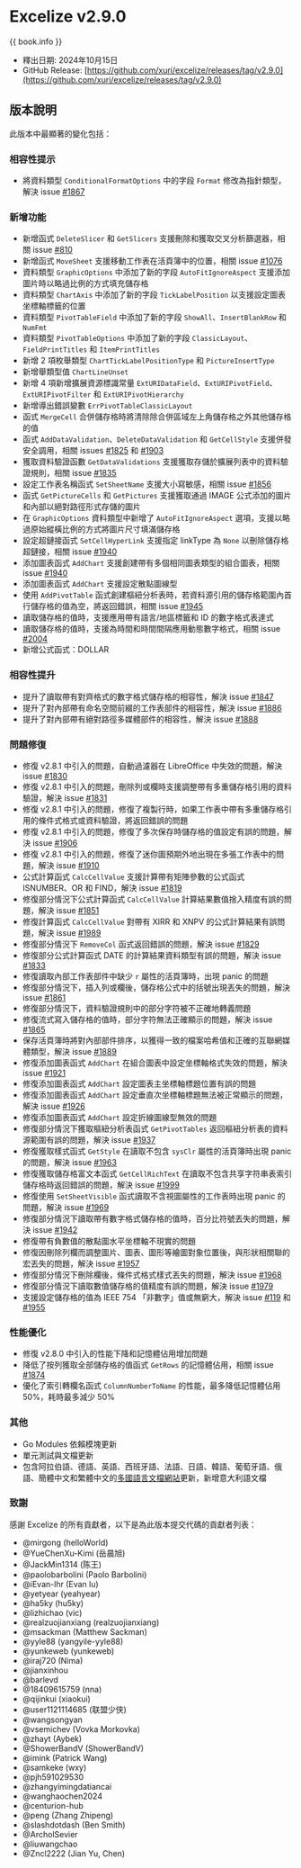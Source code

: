 # Excelize v2.9.0

{{ book.info }}

* 釋出日期: 2024年10月15日
* GitHub Release: [https://github.com/xuri/excelize/releases/tag/v2.9.0](https://github.com/xuri/excelize/releases/tag/v2.9.0)

## 版本說明

此版本中最顯著的變化包括：

### 相容性提示

* 將資料類型 `ConditionalFormatOptions` 中的字段 `Format` 修改為指針類型，解決 issue [#1867](https://github.com/xuri/excelize/issues/1867)

### 新增功能

* 新增函式 `DeleteSlicer` 和 `GetSlicers` 支援刪除和獲取交叉分析篩選器，相關 issue [#810](https://github.com/xuri/excelize/issues/810)
* 新增函式 `MoveSheet` 支援移動工作表在活頁簿中的位置，相關 issue [#1076](https://github.com/xuri/excelize/issues/1076)
* 資料類型 `GraphicOptions` 中添加了新的字段 `AutoFitIgnoreAspect` 支援添加圖片時以略過比例的方式填充儲存格
* 資料類型 `ChartAxis` 中添加了新的字段 `TickLabelPosition` 以支援設定圖表坐標軸標籤的位置
* 資料類型 `PivotTableField` 中添加了新的字段 `ShowAll`、`InsertBlankRow` 和 `NumFmt`
* 資料類型 `PivotTableOptions` 中添加了新的字段 `ClassicLayout`、`FieldPrintTitles` 和 `ItemPrintTitles`
* 新增 2 項枚舉類型 `ChartTickLabelPositionType` 和 `PictureInsertType`
* 新增舉類型值 `ChartLineUnset`
* 新增 4 項新增擴展資源標識常量 `ExtURIDataField`、`ExtURIPivotField`、`ExtURIPivotFilter` 和 `ExtURIPivotHierarchy`
* 新增導出錯誤變數 `ErrPivotTableClassicLayout`
* 函式 `MergeCell` 合併儲存格時將清除除合併區域左上角儲存格之外其他儲存格的值
* 函式 `AddDataValidation`、`DeleteDataValidation` 和 `GetCellStyle` 支援併發安全調用，相關 issues [#1825](https://github.com/xuri/excelize/issues/1825) 和 [#1903](https://github.com/xuri/excelize/issues/1903)
* 獲取資料驗證函數 `GetDataValidations` 支援獲取存儲於擴展列表中的資料驗證規則，相關 issue [#1835](https://github.com/xuri/excelize/issues/1835)
* 設定工作表名稱函式 `SetSheetName` 支援大小寫敏感，相關 issue [#1856](https://github.com/xuri/excelize/issues/1856)
* 函式 `GetPictureCells` 和 `GetPictures` 支援獲取通過 IMAGE 公式添加的圖片和內部以絕對路徑形式存儲的圖片
* 在 `GraphicOptions` 資料類型中新增了 `AutoFitIgnoreAspect` 選項，支援以略過原始縱橫比例的方式將圖片尺寸填滿儲存格
* 設定超鏈接函式 `SetCellHyperLink` 支援指定 linkType 為 `None` 以刪除儲存格超鏈接，相關 issue [#1940](https://github.com/xuri/excelize/issues/1940)
* 添加圖表函式 `AddChart` 支援創建帶有多個相同圖表類型的組合圖表，相關 issue [#1940](https://github.com/xuri/excelize/issues/1940)
* 添加圖表函式 `AddChart` 支援設定散點圖線型
* 使用 `AddPivotTable` 函式創建樞紐分析表時，若資料源引用的儲存格範圍內首行儲存格的值為空，將返回錯誤，相關 issue [#1945](https://github.com/xuri/excelize/issues/1945)
* 讀取儲存格的值時，支援應用帶有語言/地區標籤和 ID 的數字格式表達式
* 讀取儲存格的值時，支援為時間和時間間隔應用動態數字格式，相關 issue [#2004](https://github.com/xuri/excelize/issues/2004)
* 新增公式函式：DOLLAR

### 相容性提升

* 提升了讀取帶有對齊格式的數字格式儲存格的相容性，解決 issue [#1847](https://github.com/xuri/excelize/issues/1847)
* 提升了對內部帶有命名空間前綴的工作表部件的相容性，解決 issue [#1886](https://github.com/xuri/excelize/issues/1886)
* 提升了對內部帶有絕對路徑多媒體部件的相容性，解決 issue [#1888](https://github.com/xuri/excelize/issues/1888)

### 問題修復

* 修復 v2.8.1 中引入的問題，自動過濾器在 LibreOffice 中失效的問題，解決 issue [#1830](https://github.com/xuri/excelize/issues/1830)
* 修復 v2.8.1 中引入的問題，刪除列或欄時支援調整帶有多重儲存格引用的資料驗證，解決 issue [#1831](https://github.com/xuri/excelize/issues/1831)
* 修復 v2.8.1 中引入的問題，修復了複製行時，如果工作表中帶有多重儲存格引用的條件式格式或資料驗證，將返回錯誤的問題
* 修復 v2.8.1 中引入的問題，修復了多次保存時儲存格的值設定有誤的問題，解決 issue [#1906](https://github.com/xuri/excelize/issues/1906)
* 修復 v2.8.1 中引入的問題，修復了迷你圖預期外地出現在多張工作表中的問題，解決 issue [#1910](https://github.com/xuri/excelize/issues/1910)
* 公式計算函式 `CalcCellValue` 支援計算帶有矩陣參數的公式函式 ISNUMBER、OR 和 FIND，解決 issue [#1819](https://github.com/xuri/excelize/issues/1819)
* 修復部分情況下公式計算函式 `CalcCellValue` 計算結果數值捨入精度有誤的問題，解決 issue [#1851](https://github.com/xuri/excelize/issues/1851)
* 修復計算函式 `CalcCellValue` 對帶有 XIRR 和 XNPV 的公式計算結果有誤問題，解決 issue [#1989](https://github.com/xuri/excelize/issues/1989)
* 修復部分情況下 `RemoveCol` 函式返回錯誤的問題，解決 issue [#1829](https://github.com/xuri/excelize/issues/1829)
* 修復部分公式計算函式 DATE 的計算結果資料類型有誤的問題，解決 issue [#1833](https://github.com/xuri/excelize/issues/1833)
* 修復讀取內部工作表部件中缺少 `r` 屬性的活頁簿時，出現 panic 的問題
* 修復部分情況下，插入列或欄後，儲存格公式中的括號出現丟失的問題，解決 issue [#1861](https://github.com/xuri/excelize/issues/1861)
* 修復部分情況下，資料驗證規則中的部分字符被不正確地轉義問題
* 修復流式寫入儲存格的值時，部分字符無法正確顯示的問題，解決 issue [#1865](https://github.com/xuri/excelize/issues/1865)
* 保存活頁簿時將對內部部件排序，以獲得一致的檔案哈希值和正確的互聯網媒體類型，解決 issue [#1889](https://github.com/xuri/excelize/issues/1889)
* 修復添加圖表函式 `AddChart` 在組合圖表中設定坐標軸格式失效的問題，解決 issue [#1921](https://github.com/xuri/excelize/issues/1921)
* 修復添加圖表函式 `AddChart` 設定圖表主坐標軸標題位置有誤的問題
* 修復添加圖表函式 `AddChart` 設定垂直次坐標軸標題無法被正常顯示的問題，解決 issue [#1926](https://github.com/xuri/excelize/issues/1926)
* 修復添加圖表函式 `AddChart` 設定折線圖線型無效的問題
* 修復部分情況下獲取樞紐分析表函式 `GetPivotTables` 返回樞紐分析表的資料源範圍有誤的問題，解決 issue [#1937](https://github.com/xuri/excelize/issues/1937)
* 修復獲取樣式函式 `GetStyle` 在讀取不包含 `sysClr` 屬性的活頁簿時出現 panic 的問題，解決 issue [#1963](https://github.com/xuri/excelize/issues/1963)
* 修復獲取儲存格富文本函式 `GetCellRichText` 在讀取不包含共享字符串表索引儲存格時返回錯誤的問題，解決 issue [#1999](https://github.com/xuri/excelize/issues/1999)
* 修復使用 `SetSheetVisible` 函式讀取不含視圖屬性的工作表時出現 panic 的問題，解決 issue [#1969](https://github.com/xuri/excelize/issues/1969)
* 修復部分情況下讀取帶有數字格式儲存格的值時，百分比符號丟失的問題，解決 issue [#1942](https://github.com/xuri/excelize/issues/1942)
* 修復帶有負數值的散點圖水平坐標軸不現實的問題
* 修復因刪除列欄而調整圖片、圖表、圖形等繪圖對象位置後，與形狀相關聯的宏丟失的問題，解決 issue [#1957](https://github.com/xuri/excelize/issues/1957)
* 修復部分情況下刪除欄後，條件式格式樣式丟失的問題，解決 issue [#1968](https://github.com/xuri/excelize/issues/1968)
* 修復部分情況下讀取數值儲存格的值精度有誤的問題，解決 issue [#1979](https://github.com/xuri/excelize/issues/1979)
* 支援設定儲存格的值為 IEEE 754 「非數字」值或無窮大，解決 issue [#119](https://github.com/xuri/excelize/issues/119) 和 [#1955](https://github.com/xuri/excelize/issues/1955)

### 性能優化

* 修復 v2.8.0 中引入的性能下降和記憶體佔用增加問題
* 降低了按列獲取全部儲存格的值函式 `GetRows` 的記憶體佔用，相關 issue [#1874](https://github.com/xuri/excelize/issues/1874)
* 優化了索引轉欄名函式 `ColumnNumberToName` 的性能，最多降低記憶體佔用 50%，耗時最多減少 50%

### 其他

* Go Modules 依賴模塊更新
* 單元測試與文檔更新
* 包含阿拉伯語、德語、英語、西班牙語、法語、日語、韓語、葡萄牙語、俄語、簡體中文和繁體中文的[多國語言文檔網站](https://xuri.me/excelize)更新，新增意大利語文檔

### 致謝

感謝 Excelize 的所有貢獻者，以下是為此版本提交代碼的貢獻者列表：

* @mirgong (helloWorld)
* @YueChenXu-Kimi (岳晨旭)
* @JackMin1314 (陈王)
* @paolobarbolini (Paolo Barbolini)
* @iEvan-lhr (Evan lu)
* @yetyear (yeahyear)
* @ha5ky (hu5ky)
* @lizhichao (vic)
* @realzuojianxiang (realzuojianxiang)
* @msackman (Matthew Sackman)
* @yyle88 (yangyile-yyle88)
* @yunkeweb (yunkeweb)
* @iraj720 (Nima)
* @jianxinhou
* @barlevd
* @18409615759 (nna)
* @qijinkui (xiaokui)
* @user1121114685 (联盟少侠)
* @wangsongyan
* @vsemichev (Vovka Morkovka)
* @zhayt (Aybek)
* @ShowerBandV (ShowerBandV)
* @imink (Patrick Wang)
* @samkeke (wxy)
* @pjh591029530
* @zhangyimingdatiancai
* @wanghaochen2024
* @centurion-hub
* @peng (Zhang Zhipeng)
* @slashdotdash (Ben Smith)
* @ArcholSevier
* @liuwangchao
* @Zncl2222 (Jian Yu, Chen)
